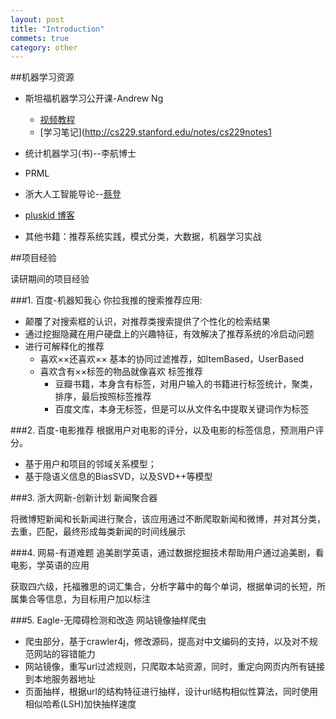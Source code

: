 ```yaml
---
layout: post
title: "Introduction"
commets: true
category: other
---
```


##机器学习资源

* 斯坦福机器学习公开课-Andrew Ng
    * [视频教程](https://class.coursera.org/ml/class)
    * [学习笔记](http://cs229.stanford.edu/notes/cs229notes1

* 统计机器学习(书)--李航博士

* PRML

* 浙大人工智能导论--[蔡登](http://www.cad.zju.edu.cn/home/dengcai/)
    
* [pluskid 博客](http://freemind.pluskid.org/)

* 其他书籍：推荐系统实践，模式分类，大数据，机器学习实战

##项目经验

读研期间的项目经验

###1. 百度-机器知我心
你拉我推的搜索推荐应用:

* 颠覆了对搜索框的认识，对推荐类搜索提供了个性化的检索结果
* 通过挖掘隐藏在用户硬盘上的兴趣特征，有效解决了推荐系统的冷启动问题
* 进行可解释化的推荐
  * 喜欢××还喜欢×× 基本的协同过滤推荐，如ItemBased，UserBased
  * 喜欢含有××标签的物品就像喜欢  标签推荐
    * 豆瓣书籍，本身含有标签，对用户输入的书籍进行标签统计，聚类，排序，最后按照标签推荐
    * 百度文库，本身无标签，但是可以从文件名中提取关键词作为标签

###2. 百度-电影推荐
根据用户对电影的评分，以及电影的标签信息，预测用户评分。

* 基于用户和项目的邻域关系模型；
* 基于隐语义信息的BiasSVD，以及SVD++等模型

###3. 浙大网新-创新计划
新闻聚合器

将微博短新闻和长新闻进行聚合，该应用通过不断爬取新闻和微博，并对其分类，去重，匹配，最终形成每类新闻的时间线展示

###4. 网易-有道难题
追美剧学英语，通过数据挖掘技术帮助用户通过追美剧，看电影，学英语的应用

获取四六级，托福雅思的词汇集合，分析字幕中的每个单词，根据单词的长短，所属集合等信息，为目标用户加以标注

###5. Eagle-无障碍检测和改造
网站镜像抽样爬虫

* 爬虫部分，基于crawler4j，修改源码，提高对中文编码的支持，以及对不规范网站的容错能力
* 网站镜像，重写url过滤规则，只爬取本站资源，同时，重定向网页内所有链接到本地服务器地址
* 页面抽样，根据url的结构特征进行抽样，设计url结构相似性算法，同时使用相似哈希(LSH)加快抽样速度
